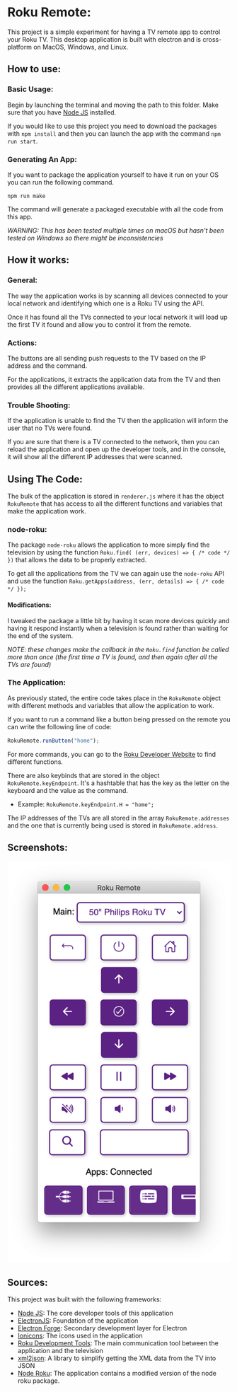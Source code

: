 # Roku Remote: 

This project is a simple experiment for having a TV remote app to control your Roku TV. This desktop application is built with electron and is cross-platform on MacOS, Windows, and Linux.

## How to use:

### Basic Usage:

Begin by launching the terminal and moving the path to this folder. Make sure that you have [Node JS](https://nodejs.org/en) installed.

If you would like to use this project you need to download the packages with `npm install` and then you can launch the app with the command `npm run start`.

### Generating An App:

If you want to package the application yourself to have it run on your OS you can run the following command.

```
npm run make
```

The command will generate a packaged executable with all the code from this app.

*WARNING: This has been tested multiple times on macOS but hasn't been tested on Windows so there might be inconsistencies*

## How it works:

### General:

The way the application works is by scanning all devices connected to your local network and identifying which one is a Roku TV using the API. 

Once it has found all the TVs connected to your local network it will load up the first TV it found and allow you to control it from the remote.

### Actions:

The buttons are all sending push requests to the TV based on the IP address and the command.

For the applications, it extracts the application data from the TV and then provides all the different applications available.

### Trouble Shooting:

If the application is unable to find the TV then the application will inform the user that no TVs were found.

If you are sure that there is a TV connected to the network, then you can reload the application and open up the developer tools, and in the console, it will show all the different IP addresses that were scanned.

## Using The Code:

The bulk of the application is stored in `renderer.js` where it has the object `RokuRemote` that has access to all the different functions and variables that make the application work.

### node-roku:

The package `node-roku` allows the application to more simply find the television by using the function `Roku.find( (err, devices) => { /* code */ })` that allows the data to be properly extracted.

To get all the applications from the TV we can again use the `node-roku` API and use the function `Roku.getApps(address, (err, details) => { /* code */ });`

#### Modifications:

I tweaked the package a little bit by having it scan more devices quickly and having it respond instantly when a television is found rather than waiting for the end of the system. 

*NOTE: these changes make the callback in the `Roku.find` function be called more than once (the first time a TV is found, and then again after all the TVs are found)*

### The Application:

As previously stated, the entire code takes place in the `RokuRemote` object with different methods and variables that allow the application to work.

If you want to run a command like a button being pressed on the remote you can write the following line of code:
```javascript
RokuRemote.runButton("home");
```

For more commands, you can go to the [Roku Developer Website](https://developer.roku.com/docs/developer-program/dev-tools/external-control-api.md) to find different functions.

There are also keybinds that are stored in the object `RokuRemote.keyEndpoint`. It's a hashtable that has the key as the letter on the keyboard and the value as the command. 
* Example: `RokuRemote.keyEndpoint.H = "home";`

The IP addresses of the TVs are all stored in the array `RokuRemote.addresses` and the one that is currently being used is stored in `RokuRemote.address`.

## Screenshots:

![screenshot](github_images/screenshot.png)

## Sources:

This project was built with the following frameworks:
- [Node JS](https://nodejs.org/en): The core developer tools of this application
- [ElectronJS](https://www.electronjs.org/): Foundation of the application
- [Electron Forge](https://www.electronforge.io/): Secondary development layer for Electron
- [Ionicons](https://ionic.io/ionicons): The icons used in the application
- [Roku Development Tools](https://developer.roku.com/docs/developer-program/dev-tools/external-control-api.md): The main communication tool between the application and the television
- [xml2json](https://github.com/henrikingo/xml2json ): A library to simplify getting the XML data from the TV into JSON
- [Node Roku](https://www.npmjs.com/package/node-roku): The application contains a modified version of the node roku package.
